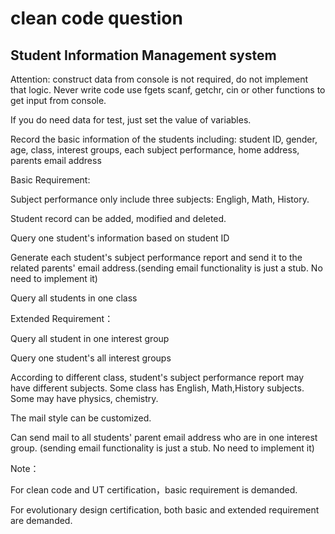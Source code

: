 # clean code question
## Student Information Management system

Attention: construct data from console is not required, do not implement that logic. Never write code use fgets scanf, getchr, cin or other functions to get input from console.

If you do need data for test, just set the value of variables.

Record the basic information of the students including: student ID, gender, age, class, interest groups,  each subject performance, home address, parents email address

Basic Requirement:

Subject performance only include three subjects: Engligh, Math, History.

Student record can be added, modified and deleted.

Query one student's information based on student ID

Generate each student's subject performance report and send it to the related parents' email address.(sending email functionality is just a stub. No need to implement it)

Query all students in one class

Extended Requirement：

Query all student in one interest group

Query one student's all interest groups

According to different class, student's subject performance report may have different subjects. Some class has English, Math,History subjects. Some may have physics, chemistry.

The mail style can be customized.

Can send mail to all students' parent email address who are in one interest group. (sending email functionality is just a stub. No need to implement it)

 

Note：

For clean code and UT certification，basic requirement is demanded.

For evolutionary design certification, both basic and extended requirement are demanded.
